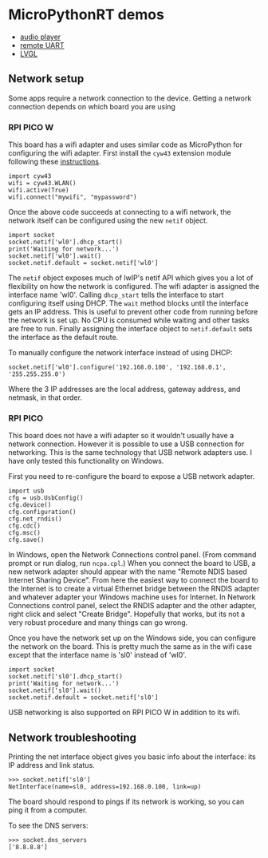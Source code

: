 # MicroPythonRT demos
- [audio player](/examples/async/audio_player.md)
- [remote UART](/examples/async/remote_uart.md)
- [LVGL](/examples//lvgl/README.md)

## Network setup
Some apps require a network connection to the device. Getting a network connection depends on which board you are using

### RPI PICO W
This board has a wifi adapter and uses similar code as MicroPython for configuring the wifi adapter. First install the `cyw43` extension module following these [instructions](/getstarted.md#installing-extension-modules).
```
import cyw43
wifi = cyw43.WLAN()
wifi.active(True)
wifi.connect("mywifi", "mypassword")
```
Once the above code succeeds at connecting to a wifi network, the network itself can be configured using the new `netif` object.
```
import socket
socket.netif['wl0'].dhcp_start()
print('Waiting for network...')
socket.netif['wl0'].wait()
socket.netif.default = socket.netif['wl0']
```
The `netif` object exposes much of lwIP's netif API which gives you a lot of flexibility on how the network is configured. The wifi adapter is assigned the interface name 'wl0'. Calling `dhcp_start` tells the interface to start configuring itself using DHCP. The `wait` method blocks until the interface gets an IP address. This is useful to prevent other code from running before the network is set up. No CPU is consumed while waiting and other tasks are free to run. Finally assigning the interface object to `netif.default` sets the interface as the default route.

To manually configure the network interface instead of using DHCP:
```
socket.netif['wl0'].configure('192.168.0.100', '192.168.0.1', '255.255.255.0')
```
Where the 3 IP addresses are the local address, gateway address, and netmask, in that order.

### RPI PICO
This board does not have a wifi adapter so it wouldn't usually have a network connection. However it is possible to use a USB connection for networking. This is the same technology that USB network adapters use. I have only tested this functionality on Windows.

First you need to re-configure the board to expose a USB network adapter.
```
import usb
cfg = usb.UsbConfig()
cfg.device()
cfg.configuration()
cfg.net_rndis()
cfg.cdc()
cfg.msc()
cfg.save()
```

In Windows, open the Network Connections control panel. (From command prompt or run dialog, run `ncpa.cpl`.) When you connect the board to USB, a new network adapter should appear with the name "Remote NDIS based Internet Sharing Device". From here the easiest way to connect the board to the Internet is to create a virtual Ethernet bridge between the RNDIS adapter and whatever adapter your Windows machine uses for Internet. In Network Connections control panel, select the RNDIS adapter and the other adapter, right click and select "Create Bridge". Hopefully that works, but its not a very robust procedure and many things can go wrong.

Once you have the network set up on the Windows side, you can configure the network on the board. This is pretty much the same as in the wifi case except that the interface name is 'sl0' instead of 'wl0'.
```
import socket
socket.netif['sl0'].dhcp_start()
print('Waiting for network...')
socket.netif['sl0'].wait()
socket.netif.default = socket.netif['sl0']
```
USB networking is also supported on RPI PICO W in addition to its wifi.

## Network troubleshooting
Printing the net interface object gives you basic info about the interface: its IP address and link status.
```
>>> socket.netif['sl0']
NetInterface(name=sl0, address=192.168.0.100, link=up)
```
The board should respond to pings if its network is working, so you can ping it from a computer.

To see the DNS servers:
```
>>> socket.dns_servers
['8.8.8.8']
```
